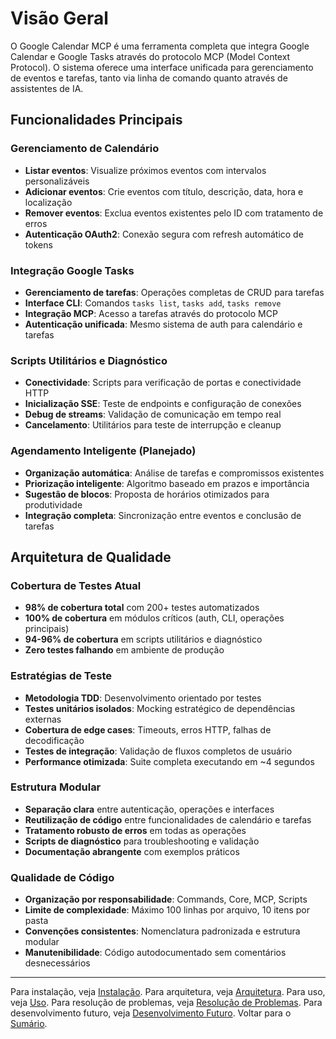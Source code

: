 # Visão Geral

O Google Calendar MCP é uma ferramenta completa que integra Google Calendar
e Google Tasks através do protocolo MCP (Model Context Protocol). O sistema
oferece uma interface unificada para gerenciamento de eventos e tarefas,
tanto via linha de comando quanto através de assistentes de IA.

## Funcionalidades Principais

### Gerenciamento de Calendário

- **Listar eventos**: Visualize próximos eventos com intervalos personalizáveis
- **Adicionar eventos**: Crie eventos com título, descrição, data, hora e localização
- **Remover eventos**: Exclua eventos existentes pelo ID com tratamento de erros
- **Autenticação OAuth2**: Conexão segura com refresh automático de tokens

### Integração Google Tasks

- **Gerenciamento de tarefas**: Operações completas de CRUD para tarefas
- **Interface CLI**: Comandos `tasks list`, `tasks add`, `tasks remove`
- **Integração MCP**: Acesso a tarefas através do protocolo MCP
- **Autenticação unificada**: Mesmo sistema de auth para calendário e tarefas

### Scripts Utilitários e Diagnóstico

- **Conectividade**: Scripts para verificação de portas e conectividade HTTP
- **Inicialização SSE**: Teste de endpoints e configuração de conexões
- **Debug de streams**: Validação de comunicação em tempo real
- **Cancelamento**: Utilitários para teste de interrupção e cleanup

### Agendamento Inteligente (Planejado)

- **Organização automática**: Análise de tarefas e compromissos existentes
- **Priorização inteligente**: Algoritmo baseado em prazos e importância
- **Sugestão de blocos**: Proposta de horários otimizados para produtividade
- **Integração completa**: Sincronização entre eventos e conclusão de tarefas

## Arquitetura de Qualidade

### Cobertura de Testes Atual

- **98% de cobertura total** com 200+ testes automatizados
- **100% de cobertura** em módulos críticos (auth, CLI, operações principais)
- **94-96% de cobertura** em scripts utilitários e diagnóstico
- **Zero testes falhando** em ambiente de produção

### Estratégias de Teste

- **Metodologia TDD**: Desenvolvimento orientado por testes
- **Testes unitários isolados**: Mocking estratégico de dependências externas
- **Cobertura de edge cases**: Timeouts, erros HTTP, falhas de decodificação
- **Testes de integração**: Validação de fluxos completos de usuário
- **Performance otimizada**: Suite completa executando em ~4 segundos

### Estrutura Modular

- **Separação clara** entre autenticação, operações e interfaces
- **Reutilização de código** entre funcionalidades de calendário e tarefas
- **Tratamento robusto de erros** em todas as operações
- **Scripts de diagnóstico** para troubleshooting e validação
- **Documentação abrangente** com exemplos práticos

### Qualidade de Código

- **Organização por responsabilidade**: Commands, Core, MCP, Scripts
- **Limite de complexidade**: Máximo 100 linhas por arquivo, 10 itens por pasta
- **Convenções consistentes**: Nomenclatura padronizada e estrutura modular
- **Manutenibilidade**: Código autodocumentado sem comentários desnecessários

---
Para instalação, veja [Instalação](installation.md).
Para arquitetura, veja [Arquitetura](architecture.md).
Para uso, veja [Uso](usage.md).
Para resolução de problemas, veja [Resolução de Problemas](troubleshooting.md).
Para desenvolvimento futuro, veja [Desenvolvimento Futuro](future.md).
Voltar para o [Sumário](README.md).
